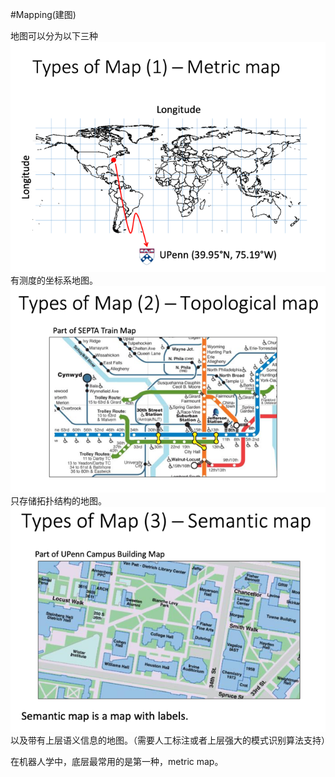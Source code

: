 #Mapping(建图)

地图可以分为以下三种
![Alt text](./1546190477979.png)
有测度的坐标系地图。
![Alt text](./1546190517286.png)
只存储拓扑结构的地图。
![Alt text](./1546190552329.png)
以及带有上层语义信息的地图。（需要人工标注或者上层强大的模式识别算法支持）

在机器人学中，底层最常用的是第一种，metric map。